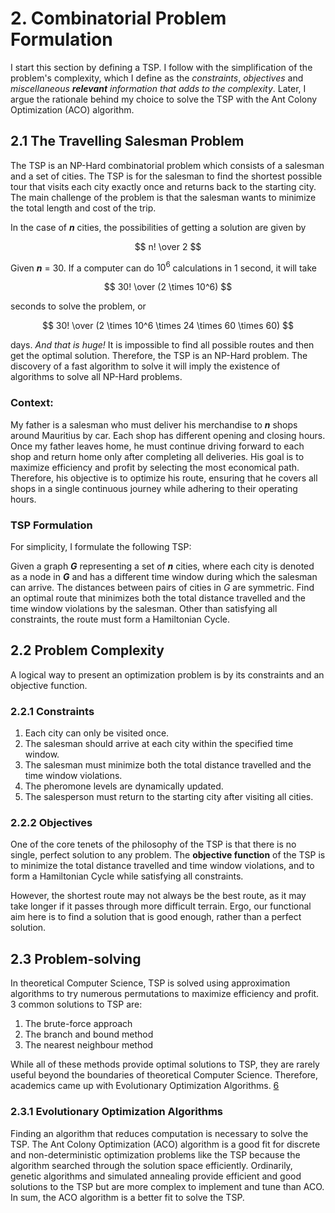 # 2. Combinatorial Problem Formulation
<!--In Artificial Intelligence, the following steps are to be followed when solving problems:

1. Problem definition (specify inputs and acceptable solutions).
2. Problem analysis.
3. Knowledge representation (provide detailed information about the problem and define all possible techniques).
4. Problem-solving (selection of best technique(s)).
-->
I start this section by defining a TSP.  I follow with the simplification of the problem's complexity, which I define as the *constraints*, *objectives* and *miscellaneous **relevant** information that adds to the complexity*.  Later, I argue the rationale behind my choice to solve the TSP with the Ant Colony Optimization (ACO) algorithm.

## 2.1 The Travelling Salesman Problem
The TSP is an NP-Hard combinatorial problem which consists of a salesman and a set of cities.  The TSP is for the salesman to find the shortest possible tour that visits each city exactly once and returns back to the starting city.  The main challenge of the problem is that the salesman wants to minimize the total length and cost of the trip.

In the case of **_n_** cities, the possibilities of getting a solution are given by 

$$ n! \over 2 $$

Given **_n_** = 30.  If a computer can do $10^6$ calculations in 1 second, it will take 

$$ 30! \over (2 \times 10^6) $$ 

seconds to solve the problem, or

$$ 30! \over (2 \times 10^6 \times 24 \times 60 \times 60) $$ 

days. _And that is huge!_ It is impossible to find all possible routes and then get the optimal solution.  Therefore, the TSP is an NP-Hard problem.  The discovery of a fast algorithm to solve it will imply the existence of algorithms to solve all NP-Hard problems.

### Context:
My father is a salesman who must deliver his merchandise to **_n_** shops around Mauritius by car. Each shop has different opening and closing hours. Once my father leaves home, he must continue driving forward to each shop and return home only after completing all deliveries. His goal is to maximize efficiency and profit by selecting the most economical path. Therefore, his objective is to optimize his route, ensuring that he covers all shops in a single continuous journey while adhering to their operating hours.

### TSP Formulation
For simplicity, I formulate the following TSP:

Given a graph **_G_** representing a set of **_n_** cities, where each city is denoted as a node in **_G_** and has a different time window during which the salesman can arrive.  The distances between pairs of cities in _G_ are symmetric.  Find an optimal route that minimizes both the total distance travelled and the time window violations by the salesman.  Other than satisfying all constraints, the route must form a Hamiltonian Cycle.

## 2.2 Problem Complexity

A logical way to present an optimization problem is by its constraints and an objective function.

### 2.2.1 Constraints
1. Each city can only be visited once.
2. The salesman should arrive at each city within the specified time window.
3. The salesman must minimize both the total distance travelled and the time window violations.
4. The pheromone levels are dynamically updated.
5. The salesperson must return to the starting city after visiting all cities.
   
### 2.2.2 Objectives
One of the core tenets of the philosophy of the TSP is that there is no single, perfect solution to any problem. The **objective function** of the TSP is to minimize the total distance travelled and time window violations, and to form a Hamiltonian Cycle while satisfying all constraints. 

However, the shortest route may not always be the best route, as it may take longer if it passes through more difficult terrain. Ergo, our functional aim here is to find a solution that is good enough, rather than a perfect solution.

## 2.3 Problem-solving
In theoretical Computer Science, TSP is solved using approximation algorithms to try numerous permutations to maximize efficiency and profit.  3 common solutions to TSP are:

1. The brute-force approach
2. The branch and bound method
3. The nearest neighbour method

While all of these methods provide optimal solutions to TSP, they are rarely useful beyond the boundaries of theoretical Computer Science.  Therefore, academics came up with Evolutionary Optimization Algorithms. [6](https://www.sciencedirect.com/science/article/pii/S089812211101073X)

### 2.3.1 Evolutionary Optimization Algorithms
Finding an algorithm that reduces computation is necessary to solve the TSP.  The Ant Colony Optimization (ACO) algorithm is a good fit for discrete and non-deterministic optimization problems like the TSP because the algorithm searched through the solution space efficiently.  Ordinarily, genetic algorithms and simulated annealing provide efficient and good solutions to the TSP but are more complex to implement and tune than ACO.  In sum, the ACO algorithm is a better fit to solve the TSP.




